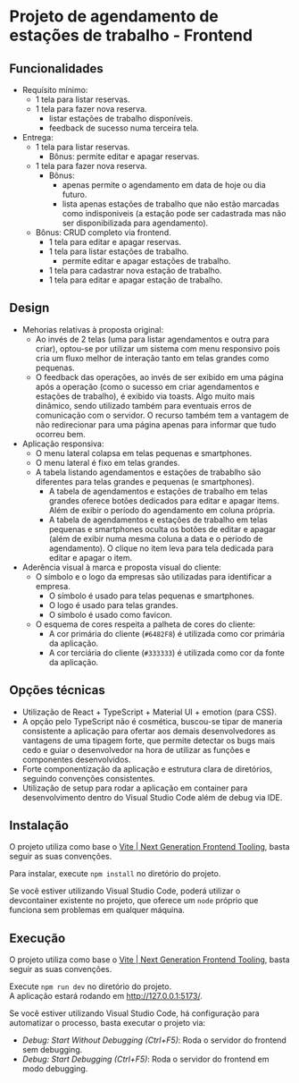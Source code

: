 # Projeto de agendamento de estações de trabalho - Frontend

## Funcionalidades

- Requísito mínimo:
	- 1 tela para listar reservas.
	- 1 tela para fazer nova reserva.
		- listar estações de trabalho disponíveis.
		- feedback de sucesso numa terceira tela.
- Entrega:
	- 1 tela para listar reservas.
		- Bônus: permite editar e apagar reservas.
	- 1 tela para fazer nova reserva.
		- Bônus:
			- apenas permite o agendamento em data de hoje ou dia futuro.
			- lista apenas estações de trabalho que não estão marcadas como indisponiveis (a estação pode ser cadastrada mas não ser disponibilizada para agendamento).
	- Bônus: CRUD completo via frontend.
		- 1 tela para editar e apagar reservas.
		- 1 tela para listar estações de trabalho.
			- permite editar e apagar estações de trabalho.
		- 1 tela para cadastrar nova estação de trabalho.
		- 1 tela para editar e apagar estação de trabalho.

## Design

- Mehorias relativas à proposta original:
	- Ao invés de 2 telas (uma para listar agendamentos e outra para criar), optou-se por utilizar um sistema com menu responsivo pois cria um fluxo melhor de interação tanto em telas grandes como pequenas.
	- O feedback das operações, ao invés de ser exibido em uma página após a operação (como o sucesso em criar agendamentos e estações de trabalho), é exibido via toasts. Algo muito mais dinâmico, sendo utilizado também para eventuais erros de comunicação com o servidor. O recurso também tem a vantagem de não redirecionar para uma página apenas para informar que tudo ocorreu bem.
- Aplicação responsiva:
	- O menu lateral colapsa em telas pequenas e smartphones.
	- O menu lateral é fixo em telas grandes.
	- A tabela listando agendamentos e estações de trabablho são diferentes para telas grandes e pequenas (e smartphones).
		- A tabela de agendamentos e estações de trabalho em telas grandes oferece botões dedicados para editar e apagar items. Além de exibir o período do agendamento em coluna própria.
		- A tabela de agendamentos e estações de trabalho em telas pequenas e smartphones oculta os botões de editar e apagar (além de exibir numa mesma coluna a data e o período de agendamento). O clique no item leva para tela dedicada para editar e apagar o item.
- Aderência visual à marca e proposta visual do cliente:
	- O símbolo e o logo da empresas são utilizadas para identificar a empresa.
		- O símbolo é usado para telas pequenas e smartphones.
		- O logo é usado para telas grandes.
		- O símbolo é usado como favicon.
	- O esquema de cores respeita a palheta de cores do cliente:
		- A cor primária do cliente (`#6482F8`) é utilizada como cor primária da aplicação.
		- A cor terciária do cliente (`#333333`) é utilizada como cor da fonte da aplicação.

## Opções técnicas

- Utilização de React + TypeScript + Material UI + emotion (para CSS).
- A opção pelo TypeScript não é cosmética, buscou-se tipar de maneria consistente a aplicação para ofertar aos demais desenvolvedores as vantagens de uma tipagem forte, que permite detectar os bugs mais cedo e guiar o desenvolvedor na hora de utilizar as funções e componentes desenvolvidos.
- Forte componentização da aplicação e estrutura clara de diretórios, seguindo convenções consistentes.
- Utilização de setup para rodar a aplicação em container para desenvolvimento dentro do Visual Studio Code além de debug via IDE.

## Instalação

O projeto utiliza como base o [Vite | Next Generation Frontend Tooling](https://vitejs.dev/), basta seguir as suas convenções.

Para instalar, execute `npm install` no diretório do projeto.

Se você estiver utilizando Visual Studio Code, poderá utilizar o devcontainer existente no projeto, que oferece um `node` próprio que funciona sem problemas em qualquer máquina.

## Execução

O projeto utiliza como base o [Vite | Next Generation Frontend Tooling](https://vitejs.dev/), basta seguir as suas convenções.

Execute `npm run dev` no diretório do projeto.  
A aplicação estará rodando em <http://127.0.0.1:5173/>.

Se você estiver utilizando Visual Studio Code, há configuração para automatizar o processo, basta executar o projeto via:

- *Debug: Start Without Debugging (Ctrl+F5)*: Roda o servidor do frontend sem debugging.
- *Debug: Start Debugging (Ctrl+F5)*: Roda o servidor do frontend em modo debugging.
